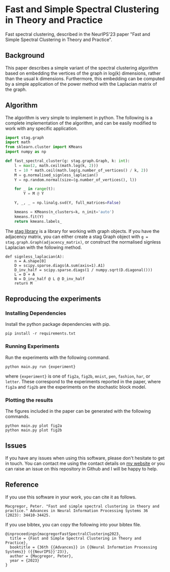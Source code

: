 # Fast and Simple Spectral Clustering in Theory and Practice
Fast spectral clustering, described in the NeurIPS'23 paper "Fast and Simple Spectral Clustering in Theory and Practice".

## Background
This paper describes a simple variant of the spectral clustering algorithm based
on embedding the vertices of the graph in log(k) dimensions, rather than the
usual k dimensions.
Furthermore, this embedding can be computed by a simple application of the power
method with the Laplacian matrix of the graph.

## Algorithm 
The algorithm is very simple to implement in python. The following is a complete
implementation of the algorithm, and can be easily modified to work with any
specific application.

```python
import stag.graph
import math
from sklearn.cluster import KMeans
import numpy as np

def fast_spectral_cluster(g: stag.graph.Graph, k: int):
    l = max(2, math.ceil(math.log(k, 2)))
    t = 10 * math.ceil(math.log(g.number_of_vertices() / k, 2))
    M = g.normalised_signless_laplacian()
    Y = np.random.normal(size=(g.number_of_vertices(), l))

    for _ in range(t):
        Y = M @ Y

    Y, _, _ = np.linalg.svd(Y, full_matrices=False)

    kmeans = KMeans(n_clusters=k, n_init='auto')
    kmeans.fit(Y)
    return kmeans.labels_
```

The [stag library](https://staglibrary.io) is a library for working with graph objects. If you have the adjacency matrix, you can either create a stag Graph object with `g = stag.graph.Graph(adjacency_matrix)`, or construct the normalised signless Laplacian with the following method.

```
def signless_laplacian(A):
    n = A.shape[0]
    D = scipy.sparse.diags(A.sum(axis=1).A1)
    D_inv_half = scipy.sparse.diags(1 / numpy.sqrt(D.diagonal()))
    L = D + A
    N = D_inv_half @ L @ D_inv_half
    return M
```

## Reproducing the experiments

### Installing Dependencies
Install the python package dependencies with pip.

```
pip install -r requirements.txt
```

### Running Experiments
Run the experiments with the following command.

```
python main.py run {experiment}
```

where `{experiment}` is one of `fig2a`, `fig2b`, `mnist`, `pen`, `fashion`, `har`, or `letter`.
These correspond to the experiments reported in the paper, where `fig2a` and `fig2b`
are the experiments on the stochastic block model.

### Plotting the results
The figures included in the paper can be generated with the following commands.

```
python main.py plot fig2a
python main.py plot fig2b
```

## Issues

If you have any issues when using this software, please don't hesitate to get in touch. You can contact me using the contact details on [my website](https://pmacg.io) or you can raise an issue on this repository in Github and I will be happy to help.

## Reference

If you use this software in your work, you can cite it as follows.

```
Macgregor, Peter. "Fast and simple spectral clustering in theory and practice." Advances in Neural Information Processing Systems 36 (2023): 34410-34425.
```

If you use bibtex, you can copy the following into your bibtex file.

```
@inproceedings{macgregorFastSpectralClustering2023,
  title = {Fast and Simple Spectral Clustering in Theory and Practice},
  booktitle = {36th {{Advances}} in {{Neural Information Processing Systems}} ({{NeurIPS}}'23)},
  author = {Macgregor, Peter},
  year = {2023}
}
```